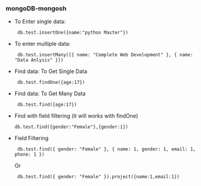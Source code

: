 ### mongoDB-mongosh

- To Enter single data:
  </br>
  ```tsx
   db.test.insertOne({name:"python Master"})
   ```
- To enter multiple data:</br>
  ```tsx
   db.test.insertMany([{ name: "Complete Web Development" }, { name: "Data Anlysis" }])
   ```
- Find data: To Get Single Data</br>
  ```tsx
   db.test.findOne({age:17})
   ```
- Find data: To Get Many Data</br>
  ```tsx
   db.test.find({age:17})
   ```
- Find with field filtering (it will works with findOne)
  ```tsx
  db.test.find({gender:"Female"},{gender:1}) 
  ```
- Field Filtering
  ```tsx
   db.test.find({ gender: "Female" }, { name: 1, gender: 1, email: 1, phone: 1 })
   ```
  Or
  ```tsx
   db.test.find({ gender: "Female" }).project({name:1,email:1})
   ```

